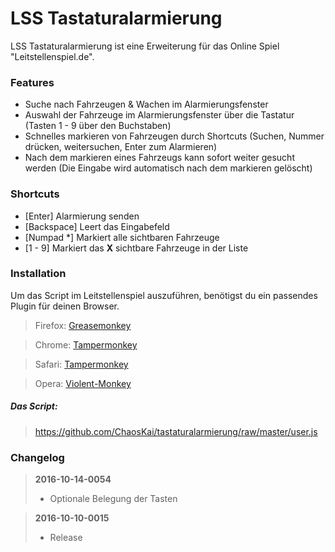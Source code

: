 # LSS Tastaturalarmierung
LSS Tastaturalarmierung ist eine Erweiterung für das Online Spiel "Leitstellenspiel.de".

### Features
- Suche nach Fahrzeugen & Wachen im Alarmierungsfenster
- Auswahl der Fahrzeuge im Alarmierungsfenster über die Tastatur (Tasten 1 - 9 über den Buchstaben)
- Schnelles markieren von Fahrzeugen durch Shortcuts (Suchen, Nummer drücken, weitersuchen, Enter zum Alarmieren)
- Nach dem markieren eines Fahrzeugs kann sofort weiter gesucht werden (Die Eingabe wird automatisch nach dem markieren gelöscht)

### Shortcuts
- [Enter] Alarmierung senden
- [Backspace] Leert das Eingabefeld
- [Numpad *] Markiert alle sichtbaren Fahrzeuge
- [1 - 9] Markiert das **X** sichtbare Fahrzeuge in der Liste

### Installation
Um das Script im Leitstellenspiel auszuführen, benötigst du ein passendes Plugin für deinen Browser.

> Firefox:
> [Greasemonkey](https://addons.mozilla.org/de/firefox/addon/greasemonkey/)

> Chrome:
> [Tampermonkey](https://chrome.google.com/webstore/detail/tampermonkey/dhdgffkkebhmkfjojejmpbldmpobfkfo?hl=de)

> Safari:
> [Tampermonkey](http://tampermonkey.net/)

> Opera:
> [Violent-Monkey](https://addons.opera.com/de/extensions/details/violent-monkey/?display=de)

##### Das Script:
> https://github.com/ChaosKai/tastaturalarmierung/raw/master/user.js

### Changelog
> **2016-10-14-0054**
> - Optionale Belegung der Tasten

> **2016-10-10-0015**
> - Release
